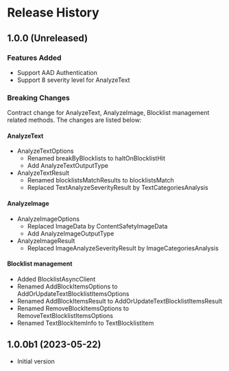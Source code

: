 # Release History

## 1.0.0 (Unreleased)

### Features Added

- Support AAD Authentication
- Support 8 severity level for AnalyzeText

### Breaking Changes

Contract change for AnalyzeText, AnalyzeImage, Blocklist management related methods. The changes are listed below:

#### AnalyzeText

- AnalyzeTextOptions
  - Renamed breakByBlocklists to haltOnBlocklistHit
  - Add AnalyzeTextOutputType
- AnalyzeTextResult
  - Renamed blocklistsMatchResults to blocklistsMatch
  - Replaced TextAnalyzeSeverityResult by TextCategoriesAnalysis

#### AnalyzeImage

- AnalyzeImageOptions
  - Replaced ImageData by ContentSafetyImageData
  - Add AnalyzeImageOutputType
- AnalyzeImageResult
  - Replaced ImageAnalyzeSeverityResult by ImageCategoriesAnalysis

#### Blocklist management

- Added BlocklistAsyncClient
- Renamed AddBlockItemsOptions to AddOrUpdateTextBlocklistItemsOptions
- Renamed AddBlockItemsResult to AddOrUpdateTextBlocklistItemsResult
- Renamed RemoveBlockItemsOptions to RemoveTextBlocklistItemsOptions
- Renamed TextBlockItemInfo to TextBlocklistItem

## 1.0.0b1 (2023-05-22)

- Initial version
